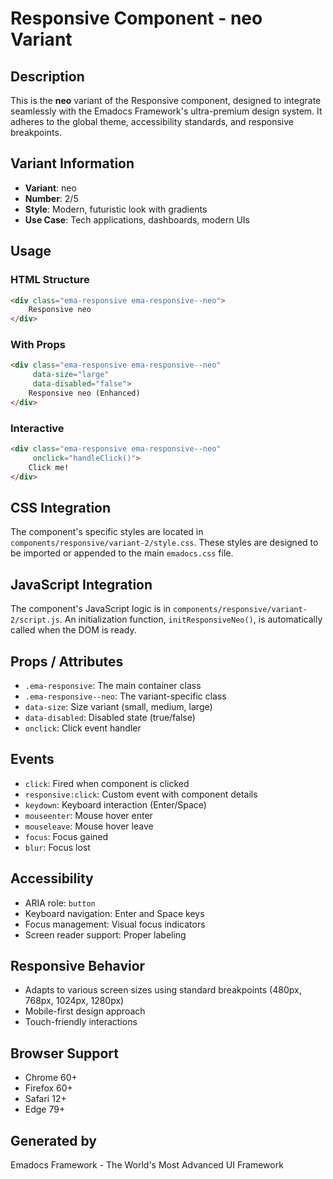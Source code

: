 # Responsive Component - neo Variant

## Description
This is the **neo** variant of the Responsive component, designed to integrate seamlessly with the Emadocs Framework's ultra-premium design system. It adheres to the global theme, accessibility standards, and responsive breakpoints.

## Variant Information
- **Variant**: neo
- **Number**: 2/5
- **Style**: Modern, futuristic look with gradients
- **Use Case**: Tech applications, dashboards, modern UIs

## Usage

### HTML Structure
```html
<div class="ema-responsive ema-responsive--neo">
    Responsive neo
</div>
```

### With Props
```html
<div class="ema-responsive ema-responsive--neo" 
     data-size="large" 
     data-disabled="false">
    Responsive neo (Enhanced)
</div>
```

### Interactive
```html
<div class="ema-responsive ema-responsive--neo" 
     onclick="handleClick()">
    Click me!
</div>
```

## CSS Integration
The component's specific styles are located in `components/responsive/variant-2/style.css`. These styles are designed to be imported or appended to the main `emadocs.css` file.

## JavaScript Integration
The component's JavaScript logic is in `components/responsive/variant-2/script.js`. An initialization function, `initResponsiveNeo()`, is automatically called when the DOM is ready.

## Props / Attributes
- `.ema-responsive`: The main container class
- `.ema-responsive--neo`: The variant-specific class
- `data-size`: Size variant (small, medium, large)
- `data-disabled`: Disabled state (true/false)
- `onclick`: Click event handler

## Events
- `click`: Fired when component is clicked
- `responsive:click`: Custom event with component details
- `keydown`: Keyboard interaction (Enter/Space)
- `mouseenter`: Mouse hover enter
- `mouseleave`: Mouse hover leave
- `focus`: Focus gained
- `blur`: Focus lost

## Accessibility
- ARIA role: `button`
- Keyboard navigation: Enter and Space keys
- Focus management: Visual focus indicators
- Screen reader support: Proper labeling

## Responsive Behavior
- Adapts to various screen sizes using standard breakpoints (480px, 768px, 1024px, 1280px)
- Mobile-first design approach
- Touch-friendly interactions

## Browser Support
- Chrome 60+
- Firefox 60+
- Safari 12+
- Edge 79+

## Generated by
Emadocs Framework - The World's Most Advanced UI Framework
